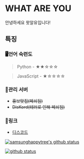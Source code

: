 # WHAT ARE YOU
안녕하세요 왓알유입니다! 

## 특징

### 🖥언어 숙련도

> Python - ★★☆☆☆

> JavaScript - ★☆☆☆☆


### 👥관리 서버
- ~~홍보맛집\(페쇠됨\)~~
- ~~DisKord\(테러로 인해 페쇠됨\)~~

### 🔗링크
- [디스코드](https://discord.com/users/617286714615922698)

[![samsunghappytree's github status](https://github-readme-stats.vercel.app/api?username=dfdddfd&show_icons=true&bg_color=30,e96443,904e95&title_color=fff&text_color=fff)](https://github.com/dfdddfd)

[![github status](https://github-readme-stats.vercel.app/api/top-langs/?username=dfdddfd&show_icons=true&bg_color=30,e96443,904e95&title_color=fff&text_color=fff&layout=compact)](https://github.com/dfdddfd)
